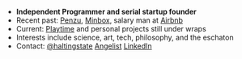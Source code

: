 - **Independent Programmer and serial startup founder**
- Recent past: [Penzu](https://penzu.com), [Minbox](https://minbox.com), salary man at [Airbnb](https://airbnb.com)
- Current: [Playtime](https://play-time.app) and personal projects still under wraps
- Interests include science, art, tech, philosophy, and the eschaton
- Contact:
  [@haltingstate](https://twitter.com/haltingstate)
  [Angelist](https://angel.co/u/michael-lawlor)
  [LinkedIn](https://www.linkedin.com/in/lawlormike/)
